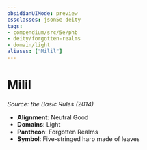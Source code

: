 ```yaml
---
obsidianUIMode: preview
cssclasses: json5e-deity
tags:
- compendium/src/5e/phb
- deity/forgotten-realms
- domain/light
aliases: ["Milil"]
---
```

# Milil
*Source: the Basic Rules (2014)* 

- **Alignment**: Neutral Good
- **Domains**: Light
- **Pantheon**: Forgotten Realms
- **Symbol**: Five-stringed harp made of leaves